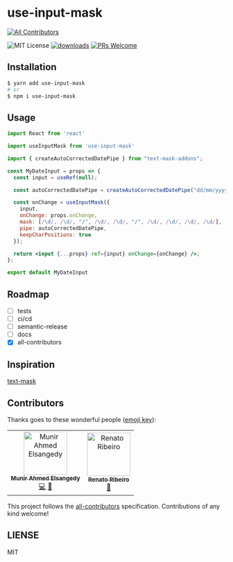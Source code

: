 # use-input-mask
[![All Contributors](https://img.shields.io/badge/all_contributors-2-orange.svg?style=flat-square)](#contributors-)

![MIT License][license-badge]
[![downloads][downloads-badge]][npmcharts]
[![PRs Welcome][prs-badge]][prs]

## Installation

```bash
$ yarn add use-input-mask
# or
$ npm i use-input-mask
```

## Usage

```jsx
import React from 'react'

import useInputMask from 'use-input-mask'

import { createAutoCorrectedDatePipe } from "text-mask-addons";

const MyDateInput = props => {
  const input = useRef(null);

  const autoCorrectedDatePipe = createAutoCorrectedDatePipe("dd/mm/yyyy HH:MM");

  const onChange = useInputMask({
    input,
    onChange: props.onChange,
    mask: [/\d/, /\d/, "/", /\d/, /\d/, "/", /\d/, /\d/, /\d/, /\d/],
    pipe: autoCorrectedDatePipe,
    keepCharPositions: true
  });

  return <input {...props} ref={input} onChange={onChange} />;
};

export default MyDateInput
```

## Roadmap
* [ ] tests
* [ ] ci/cd
* [ ] semantic-release
* [ ] docs
* [x] all-contributors

## Inspiration

[text-mask](https://github.com/text-mask/text-mask)

## Contributors

Thanks goes to these wonderful people ([emoji key](https://allcontributors.org/docs/en/emoji-key)):

<!-- ALL-CONTRIBUTORS-LIST:START - Do not remove or modify this section -->
<!-- prettier-ignore-start -->
<!-- markdownlint-disable -->
<table>
  <tr>
    <td align="center"><a href="https://munir.dev"><img src="https://avatars3.githubusercontent.com/u/5339664?v=4" width="100px;" alt="Munir Ahmed Elsangedy"/><br /><sub><b>Munir Ahmed Elsangedy</b></sub></a><br /><a href="https://github.com/elsangedy/use-input-mask/commits?author=elsangedy" title="Code">💻</a> <a href="https://github.com/elsangedy/use-input-mask/commits?author=elsangedy" title="Documentation">📖</a></td>
    <td align="center"><a href="http://twitter.com/renatorib_"><img src="https://avatars2.githubusercontent.com/u/3277185?v=4" width="100px;" alt="Renato Ribeiro"/><br /><sub><b>Renato Ribeiro</b></sub></a><br /><a href="https://github.com/elsangedy/use-input-mask/commits?author=renatorib" title="Documentation">📖</a></td>
  </tr>
</table>

<!-- markdownlint-enable -->
<!-- prettier-ignore-end -->
<!-- ALL-CONTRIBUTORS-LIST:END -->

This project follows the [all-contributors](https://github.com/all-contributors/all-contributors) specification. Contributions of any kind welcome!

## LIENSE

MIT

[license-badge]: https://img.shields.io/npm/l/use-input-mask.svg?style=flat-square
[downloads-badge]: https://img.shields.io/npm/dm/use-input-mask.svg?style=flat-square
[prs-badge]: https://img.shields.io/badge/PRs-welcome-brightgreen.svg?style=flat-square
[prs]: http://makeapullrequest.com
[npmcharts]: http://npmcharts.com/compare/use-input-mask

